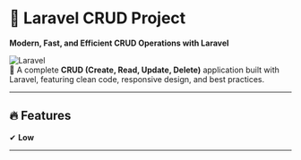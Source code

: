 # 📌 Laravel CRUD Project  
**Modern, Fast, and Efficient CRUD Operations with Laravel**  

![Laravel](https://img.shields.io/badge/Laravel-FF2D20?style=for-the-badge&logo=laravel&logoColor=white)  
🚀 A complete **CRUD (Create, Read, Update, Delete)** application built with Laravel, featuring clean code, responsive design, and best practices.  

---

## 🔥 Features  
✔ **Low**  


---
